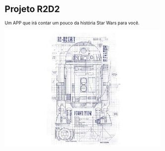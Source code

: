 # Projeto R2D2

<p>Um APP que irá contar um pouco da história Star Wars para você.</p>

![R2D2](app/src/main/res/drawable/r2d2_013.png)